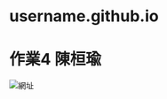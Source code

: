 # username.github.io
# 作業4 陳桓瑜
![網址](https://raw.githubusercontent.com/Aoxue10/username.github.io/main/yande.re%20747295%20daidou_(demitasse)%20kagamine_rin%20pantyhose%20valentine%20vocaloid.jpg)
